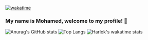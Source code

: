 [![wakatime](https://wakatime.com/badge/user/83026340-540b-49d8-bbed-0cdf43ca0e37.svg)](https://wakatime.com/@83026340-540b-49d8-bbed-0cdf43ca0e37) 
### My name is Mohamed, welcome to my profile! 👋

![Anurag's GitHub stats](https://github-readme-stats.vercel.app/api?username=itsmohamed205\&show_icons=true\&show=reviews,discussions_started,discussions_answered\&bg_color=40,0E0725,5C03BC,E536AB\&title_color=fff\&text_color=fff) ![Top Langs](https://github-readme-stats.vercel.app/api/top-langs/?username=itsmohamed205&layout=compact\&bg_color=40,0E0725,5C03BC,E536AB\&title_color=fff\&text_color=fff)
![Harlok's wakatime stats](https://github-readme-stats.vercel.app/api/wakatime?username=itsmohamed205&layout=compact\&bg_color=40,0E0725,5C03BC,E536AB\&title_color=fff\&text_color=fff)
